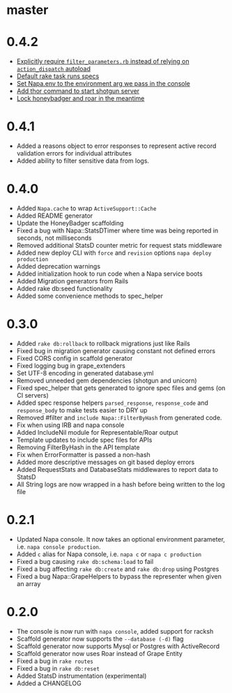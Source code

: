 master
===


0.4.2
===
* [Explicitly require `filter_parameters.rb` instead of relying on `action_dispatch` autoload](https://github.com/bellycard/napa/pull/181)
* [Default rake task runs specs](https://github.com/bellycard/napa/pull/176)
* [Set Napa.env to the environment arg we pass in the console](https://github.com/bellycard/napa/pull/179)
* [Add thor command to start shotgun server](https://github.com/bellycard/napa/pull/177)
* [Lock honeybadger and roar in the meantime](https://github.com/bellycard/napa/pull/185)

0.4.1
===
* Added a reasons object to error responses to represent active record validation errors for individual attributes
* Added ability to filter sensitive data from logs.

0.4.0
===
* Added `Napa.cache` to wrap `ActiveSupport::Cache`
* Added README generator
* Update the HoneyBadger scaffolding
* Fixed a bug with Napa::StatsDTimer where time was being reported in seconds, not milliseconds
* Removed additional StatsD counter metric for request stats middleware
* Added new deploy CLI with `force` and `revision` options `napa deploy production`
* Added deprecation warnings
* Added initialization hook to run code when a Napa service boots
* Added Migration generators from Rails
* Added rake db:seed functionality
* Added some convenience methods to spec_helper

0.3.0
===
* Added `rake db:rollback` to rollback migrations just like Rails
* Fixed bug in migration generator causing constant not defined errors
* Fixed CORS config in scaffold generator
* Fixed logging bug in grape_extenders
* Set UTF-8 encoding in generated database.yml
* Removed unneeded gem dependencies (shotgun and unicorn)
* Fixed spec_helper that gets generated to ignore spec files and gems (on CI servers)
* Added spec response helpers `parsed_response`, `response_code` and `response_body` to make tests easier to DRY up
* Removed #filter and `include Napa::FilterByHash` from generated code.
* Fix when using IRB and napa console
* Added IncludeNil module for Representable/Roar output
* Template updates to include spec files for APIs
* Removing FilterByHash in the API template
* Fix when ErrorFormatter is passed a non-hash
* Added more descriptive messages on git based deploy errors
* Added RequestStats and DatabaseStats middlewares to report data to StatsD
* All String logs are now wrapped in a hash before being written to the log file

0.2.1
===
* Updated Napa console. It now takes an optional environment parameter, i.e. `napa console production`.
* Added `c` alias for Napa console, i.e. `napa c` or `napa c production`
* Fixed a bug causing `rake db:schema:load` to fail
* Fixed a bug affecting `rake db:create` and `rake db:drop` using Postgres
* Fixed a bug Napa::GrapeHelpers to bypass the representer when given an array

0.2.0
===
* The console is now run with `napa console`, added support for racksh
* Scaffold generator now supports the `--database (-d)` flag
* Scaffold generator now supports Mysql or Postgres with ActiveRecord
* Scaffold generator now uses Roar instead of Grape Entity
* Fixed a bug in `rake routes`
* Fixed a bug in `rake db:reset`
* Added StatsD instrumentation (experimental)
* Added a CHANGELOG
